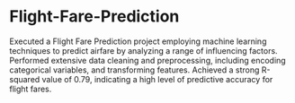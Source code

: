 # Flight-Fare-Prediction
Executed a Flight Fare Prediction project employing machine learning techniques to predict airfare by analyzing a range of influencing factors.
Performed extensive data cleaning and preprocessing, including encoding categorical variables, and transforming features.
Achieved a strong R-squared value of 0.79, indicating a high level of predictive accuracy for flight fares.
